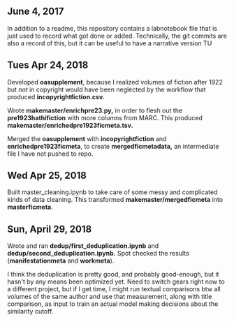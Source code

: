 June 4, 2017
------------

In addition to a readme, this repository contains a labnotebook file that is just used to record what got done or added. Technically, the git commits are also a record of this, but it can be useful to have a narrative version TU

Tues Apr 24, 2018
-----------

Developed **oasupplement**, because I realized volumes of fiction after 1922 but *not* in copyright would have been neglected by the workflow that produced **incopyrightfiction.csv.**

Wrote **makemaster/enrichpre23.py,** in order to flesh out the **pre1923hathifiction** with more columns from MARC. This produced **makemaster/enrichedpre1923ficmeta.tsv.**

Merged the **oasupplement** with **incopyrightfiction** and **enrichedpre1923ficmeta**, to create **mergedficmetadata,** an intermediate file I have not pushed to repo.

Wed Apr 25, 2018
----------

Built master_cleaning.ipynb to take care of some messy and complicated kinds of data cleaning. This transformed **makemaster/mergedficmeta** into **masterficmeta**.

Sun, April 29, 2018
-------------------

Wrote and ran **dedup/first_deduplication.ipynb** and **dedup/second_deduplication.ipynb.** Spot checked the results (**manifestationmeta** and **workmeta**).

I think the deduplication is pretty good, and probably good-enough, but it hasn't by any means been optimized yet. Need to switch gears right now to a different project, but if I get time, I might run textual comparisons btw all volumes of the same author and use that measurement, along with title comparison, as input to train an actual model making decisions about the similarity cutoff.



